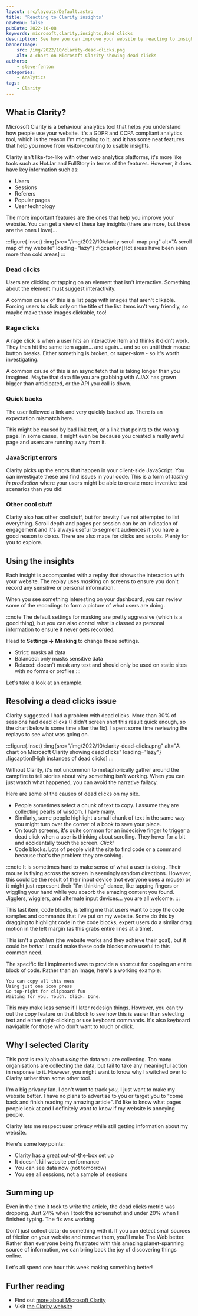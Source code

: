 ```yaml
---
layout: src/layouts/Default.astro
title: 'Reacting to Clarity insights'
navMenu: false
pubDate: 2022-10-08
keywords: microsoft,clarity,insights,dead clicks
description: See how you can improve your website by reacting to insights from Microsoft Clarity.
bannerImage:
    src: /img/2022/10/clarity-dead-clicks.png
    alt: A chart on Microsoft Clarity showing dead clicks
authors:
    - steve-fenton
categories:
    - Analytics
tags:
    - Clarity
---
```


## What is Clarity?

Microsoft Clarity is a behaviour analytics tool that helps you understand how people use your website. It's a GDPR and CCPA compliant analytics tool, which is the reason I'm migrating to it, and it has some neat features that help you move from visitor-counting to usable insights.

Clarity isn't like-for-like with other web analytics platforms, it's more like tools such as HotJar and FullStory in terms of the features. However, it does have key information such as:

- Users
- Sessions
- Referers
- Popular pages
- User technology

The more important features are the ones that help you improve your website. You can get a view of these key insights (there are more, but these are the ones I love)...

:::figure{.inset}
:img{src="/img/2022/10/clarity-scroll-map.png" alt="A scroll map of my website" loading="lazy"}
:figcaption[Hot areas have been seen more than cold areas]
:::

### Dead clicks

Users are clicking or tapping on an element that isn't interactive. Something about the element must suggest interactivity.

A common cause of this is a list page with images that aren't clikable. Forcing users to click only on the title of the list items isn't very friendly, so maybe make those images clickable, too!

### Rage clicks

A rage click is when a user hits an interactive item and thinks it didn't work. They then hit the same item again... and again... and so on until their mouse button breaks. Either something is broken, or super-slow - so it's worth investigating.

A common cause of this is an async fetch that is taking longer than you imagined. Maybe that data file you are grabbing with AJAX has grown bigger than anticipated, or the API you call is down.

### Quick backs

The user followed a link and very quickly backed up. There is an expectation mismatch here.

This might be caused by bad link text, or a link that points to the wrong page. In some cases, it might even be because you created a really awful page and users are running away from it.

### JavaScript errors

Clarity picks up the errors that happen in your client-side JavaScript. You can investigate these and find issues in your code. This is a form of *testing in production* where your users might be able to create more inventive test scenarios than you did!

### Other cool stuff

Clarity also has other cool stuff, but for brevity I've not attempted to list everything. Scroll depth and pages per session can be an indication of engagement and it's always useful to segment audiences if you have a good reason to do so. There are also maps for clicks and scrolls. Plenty for you to explore.

## Using the insights

Each insight is accompanied with a replay that shows the interaction with your website. The replay uses *masking* on screens to ensure you don't record any sensitive or personal information.

When you see something interesting on your dashboard, you can review some of the recordings to form a picture of what users are doing.

:::note
The default settings for masking are pretty aggressive (which is a good thing), but you can also control what is classed as personal information to ensure it never gets recorded.

Head to **Settings -> Masking** to change these settings.

- Strict: masks all data
- Balanced: only masks sensitive data
- Relaxed: doesn't mask any text and should only be used on static sites with no forms or profiles
:::

Let's take a look at an example.

## Resolving a dead clicks issue

Clarity suggested I had a problem with dead clicks. More than 30% of sessions had dead clicks (I didn't screen shot this result quick enough, so the chart below is some time after the fix). I spent some time reviewing the replays to see what was going on.

:::figure{.inset}
:img{src="/img/2022/10/clarity-dead-clicks.png" alt="A chart on Microsoft Clarity showing dead clicks" loading="lazy"}
:figcaption[High instances of dead clicks]
:::

Without Clarity, it's not uncommon to metaphorically gather around the campfire to tell stories about why something isn't working. When you can just watch what happened, you can avoid the narrative fallacy.

Here are some of the causes of dead clicks on my site.

- People sometimes select a chunk of text to copy. I assume they are collecting pearls of wisdom. I have many.
- Similarly, some people highlight a small chunk of text in the same way you might turn over the corner of a book to save your place.
- On touch screens, it's quite common for an indecisive finger to trigger a dead click when a user is thinking about scrolling. They hover for a bit and accidentally touch the screen. *Click!*
- Code blocks. Lots of people visit the site to find code or a command because that's the problem they are solving.

:::note
It is sometimes hard to make sense of what a user is doing. Their mouse is flying across the screen in seemingly random directions. However, this could be the result of their input device (not everyone uses a mouse) or it might just represent their "I'm thinking" dance, like tapping fingers or wiggling your hand while you absorb the amazing content you found. Jigglers, wigglers, and alternate input devices... you are all welcome.
:::

This last item, code blocks, is telling me that users want to copy the code samples and commands that I've put on my website. Some do this by dragging to highlight code in the code blocks, expert users do a similar drag motion in the left margin (as this grabs entire lines at a time).

This isn't a *problem* (the website works and they achieve their goal), but it could be *better*. I could make these code blocks more useful to this common need.

The specific fix I implmented was to provide a shortcut for copying an entire block of code. Rather than an image, here's a working example:

```
You can copy all this mess
Using just one icon press
Go top-right for clipboard fun
Waiting for you. Touch. Click. Done.
```

This may make less sense if I later redesign things. However, you can try out the copy feature on that block to see how this is easier than selecting text and either right-clicking or use keyboard commands. It's also keyboard navigable for those who don't want to touch or click.

## Why I selected Clarity

This post is really about *using* the data you are collecting. Too many organisations are collecting the data, but fail to take any meaningful action in response to it. However, you might want to know why I switched over to Clarity rather than some other tool.

I'm a big privacy fan. I don't want to track *you*, I just want to make my website better. I have no plans to advertise to you or target you to "come back and finish reading my amazing article". I'd like to know what pages people look at and I definitely want to know if my website is annoying people.

Clarity lets me respect user privacy while still getting information about my website.

Here's some key points:

- Clarity has a great out-of-the-box set up
- It doesn't kill website performance
- You can see data now (not tomorrow)
- You see all sessions, not a sample of sessions

## Summing up

Even in the time it took to write the article, the dead clicks metric was dropping. Just 24% when I took the screenshot and under 20% when I finished typing. The fix was working.

Don't just collect data; do something with it. If you can detect small sources of friction on your website and remove them, you'll make The Web better. Rather than everyone being frustrated with this amazing planet-spanning source of information, we can bring back the joy of discovering things online.

Let's all spend one hour this week making something better!

## Further reading

- Find out [more about Microsoft Clarity](https://learn.microsoft.com/en-us/clarity/?WT.mc_id=DT-MVP-5002938)
- Visit [the Clarity website](https://clarity.microsoft.com/)